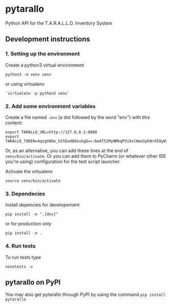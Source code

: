 # pytarallo
Python API for the T.A.R.A.L.L.O. Inventory System

## Development instructions

### 1. Setting up the environment

Create a python3 virtual environment  

```shell script
python3 -m venv venv
```  

or using virtualenv

```shell script
`virtualenv -p python3 venv`
```  

### 2. Add some environment variables

Create a file named `.env` (a dot followed by the word "env") with this content:

```shell script
export TARALLO_URL=http://127.0.0.1:8080
export TARALLO_TOKEN=4qzgVAOo_U15EodQ6kukgQ==:6eAT52MyNMkqPVi9sCHeoIphNrdI0yWI2tngJxQLLI8=
```

Or, as an alternative, you can add these lines at the end of `venv/bin/activate`. Or you can add them to PyCharm (or whatever other IDE you're using) configuration for the test script launcher.

Activate the virtualenv

```shell script
source venv/bin/activate
```

### 3. Dependecies

Install depencies for developement

```shell script
pip install -e ".[dev]"
```

or for production only

```shell script
pip install -e .
```

### 4. Run tests

To run tests type  

```shell script
nosetests -v
```  

## pytarallo on PyPI
You may also get pytarallo through PyPI by using the command `pip install pytarallo`
